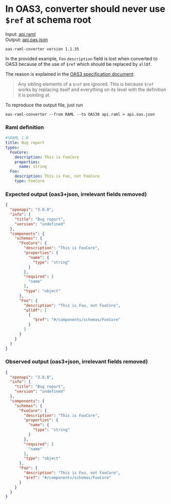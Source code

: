 # In OAS3, converter should never use `$ref` at schema root

Input: [api.raml](api.raml)  
Output: [api.oas.json](api.oas.json)

`oas-raml-coverter version 1.1.35`

In the provided example, `Foo` `description` field is lost when converted to OAS3 because of the use of `$ref` which should be replaced by `allOf`.

The reason is explained in the [OAS3 specification document](https://swagger.io/docs/specification/using-ref/):

> Any sibling elements of a `$ref` are ignored. This is because `$ref` works by replacing itself and everything on its level with the definition it is pointing at.

To reproduce the output file, just run

``` text
oas-raml-converter --from RAML --to OAS30 api.raml > api.oas.json
```

### Raml definition

``` yaml
#%RAML 1.0
title: Bug report
types:
  FooCore:
    description: This is FooCore
    properties:
      name: string
  Foo:
    description: This is Foo, not FooCore
    type: FooCore
```

### Expected output (oas3+json, irrelevant fields removed)

``` json
{
  "openapi": "3.0.0",
  "info": {
    "title": "Bug report",
    "version": "undefined"
  },
  "components": {
    "schemas": {
      "FooCore": {
        "description": "This is FooCore",
        "properties": {
          "name": {
            "type": "string"
          }
        },
        "required": [
          "name"
        ],
        "type": "object"
      },
      "Foo": {
        "description": "This is Foo, not FooCore",
        "allOf": [
          {
            "$ref": "#/components/schemas/FooCore"
          }
        ]
      }
    }
  }
}

```

### Observed output (oas3+json, irrelevant fields removed)

``` json
{
  "openapi": "3.0.0",
  "info": {
    "title": "Bug report",
    "version": "undefined"
  },
  "components": {
    "schemas": {
      "FooCore": {
        "description": "This is FooCore",
        "properties": {
          "name": {
            "type": "string"
          }
        },
        "required": [
          "name"
        ],
        "type": "object"
      },
      "Foo": {
        "description": "This is Foo, not FooCore",
        "$ref": "#/components/schemas/FooCore"
      }
    }
  }
}
```